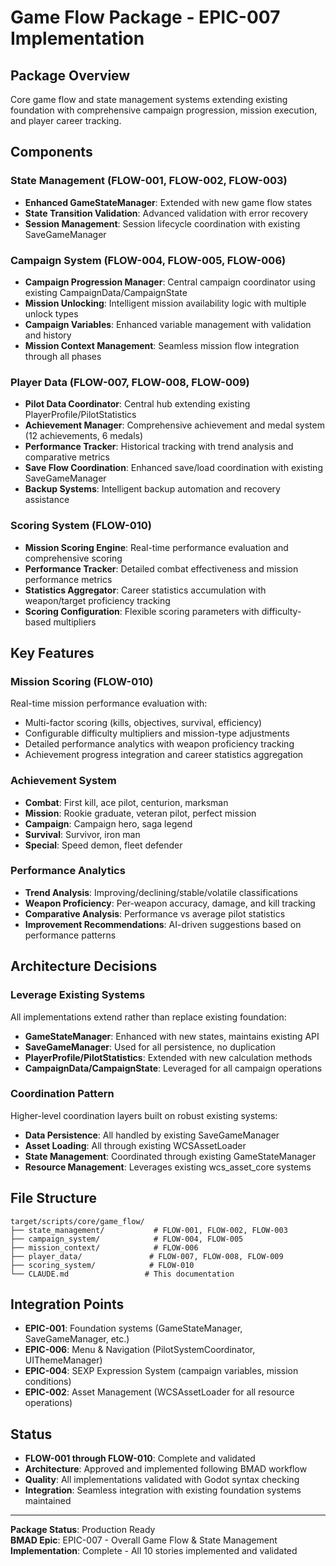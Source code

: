 # Game Flow Package - EPIC-007 Implementation

## Package Overview
Core game flow and state management systems extending existing foundation with comprehensive campaign progression, mission execution, and player career tracking.

## Components

### State Management (FLOW-001, FLOW-002, FLOW-003)
- **Enhanced GameStateManager**: Extended with new game flow states 
- **State Transition Validation**: Advanced validation with error recovery
- **Session Management**: Session lifecycle coordination with existing SaveGameManager

### Campaign System (FLOW-004, FLOW-005, FLOW-006)
- **Campaign Progression Manager**: Central campaign coordinator using existing CampaignData/CampaignState
- **Mission Unlocking**: Intelligent mission availability logic with multiple unlock types
- **Campaign Variables**: Enhanced variable management with validation and history
- **Mission Context Management**: Seamless mission flow integration through all phases

### Player Data (FLOW-007, FLOW-008, FLOW-009)
- **Pilot Data Coordinator**: Central hub extending existing PlayerProfile/PilotStatistics
- **Achievement Manager**: Comprehensive achievement and medal system (12 achievements, 6 medals)
- **Performance Tracker**: Historical tracking with trend analysis and comparative metrics
- **Save Flow Coordination**: Enhanced save/load coordination with existing SaveGameManager
- **Backup Systems**: Intelligent backup automation and recovery assistance

### Scoring System (FLOW-010)
- **Mission Scoring Engine**: Real-time performance evaluation and comprehensive scoring
- **Performance Tracker**: Detailed combat effectiveness and mission performance metrics
- **Statistics Aggregator**: Career statistics accumulation with weapon/target proficiency tracking
- **Scoring Configuration**: Flexible scoring parameters with difficulty-based multipliers

## Key Features

### Mission Scoring (FLOW-010)
Real-time mission performance evaluation with:
- Multi-factor scoring (kills, objectives, survival, efficiency)
- Configurable difficulty multipliers and mission-type adjustments
- Detailed performance analytics with weapon proficiency tracking
- Achievement progress integration and career statistics aggregation

### Achievement System
- **Combat**: First kill, ace pilot, centurion, marksman
- **Mission**: Rookie graduate, veteran pilot, perfect mission  
- **Campaign**: Campaign hero, saga legend
- **Survival**: Survivor, iron man
- **Special**: Speed demon, fleet defender

### Performance Analytics
- **Trend Analysis**: Improving/declining/stable/volatile classifications
- **Weapon Proficiency**: Per-weapon accuracy, damage, and kill tracking
- **Comparative Analysis**: Performance vs average pilot statistics
- **Improvement Recommendations**: AI-driven suggestions based on performance patterns

## Architecture Decisions

### Leverage Existing Systems
All implementations extend rather than replace existing foundation:
- **GameStateManager**: Enhanced with new states, maintains existing API
- **SaveGameManager**: Used for all persistence, no duplication
- **PlayerProfile/PilotStatistics**: Extended with new calculation methods
- **CampaignData/CampaignState**: Leveraged for all campaign operations

### Coordination Pattern
Higher-level coordination layers built on robust existing systems:
- **Data Persistence**: All handled by existing SaveGameManager
- **Asset Loading**: All through existing WCSAssetLoader
- **State Management**: Coordinated through existing GameStateManager
- **Resource Management**: Leverages existing wcs_asset_core systems

## File Structure
```
target/scripts/core/game_flow/
├── state_management/           # FLOW-001, FLOW-002, FLOW-003
├── campaign_system/            # FLOW-004, FLOW-005
├── mission_context/            # FLOW-006
├── player_data/               # FLOW-007, FLOW-008, FLOW-009
├── scoring_system/            # FLOW-010
└── CLAUDE.md                 # This documentation
```

## Integration Points
- **EPIC-001**: Foundation systems (GameStateManager, SaveGameManager, etc.)
- **EPIC-006**: Menu & Navigation (PilotSystemCoordinator, UIThemeManager)
- **EPIC-004**: SEXP Expression System (campaign variables, mission conditions)
- **EPIC-002**: Asset Management (WCSAssetLoader for all resource operations)

## Status
- **FLOW-001 through FLOW-010**: Complete and validated
- **Architecture**: Approved and implemented following BMAD workflow
- **Quality**: All implementations validated with Godot syntax checking
- **Integration**: Seamless integration with existing foundation systems maintained

---

**Package Status**: Production Ready  
**BMAD Epic**: EPIC-007 - Overall Game Flow & State Management  
**Implementation**: Complete - All 10 stories implemented and validated
